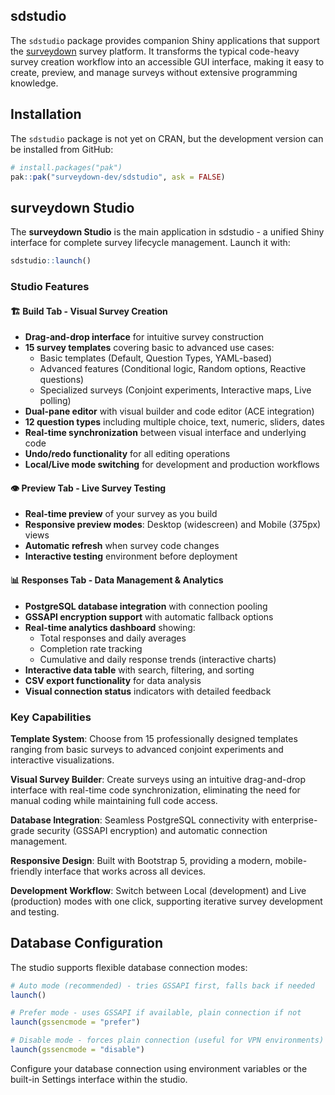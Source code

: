 
<!-- README.md is generated from README.Rmd. Please edit this file -->

## sdstudio

The `sdstudio` package provides companion Shiny applications that
support the [surveydown](https://surveydown.org/) survey platform. It
transforms the typical code-heavy survey creation workflow into an
accessible GUI interface, making it easy to create, preview, and manage
surveys without extensive programming knowledge.

## Installation

The `sdstudio` package is not yet on CRAN, but the development version
can be installed from GitHub:

``` r
# install.packages("pak")
pak::pak("surveydown-dev/sdstudio", ask = FALSE)
```

## surveydown Studio

The **surveydown Studio** is the main application in sdstudio - a
unified Shiny interface for complete survey lifecycle management. Launch
it with:

``` r
sdstudio::launch()
```

### Studio Features

#### 🏗️ **Build Tab** - Visual Survey Creation

- **Drag-and-drop interface** for intuitive survey construction
- **15 survey templates** covering basic to advanced use cases:
  - Basic templates (Default, Question Types, YAML-based)
  - Advanced features (Conditional logic, Random options, Reactive
    questions)
  - Specialized surveys (Conjoint experiments, Interactive maps, Live
    polling)
- **Dual-pane editor** with visual builder and code editor (ACE
  integration)
- **12 question types** including multiple choice, text, numeric,
  sliders, dates
- **Real-time synchronization** between visual interface and underlying
  code
- **Undo/redo functionality** for all editing operations
- **Local/Live mode switching** for development and production workflows

#### 👁️ **Preview Tab** - Live Survey Testing

- **Real-time preview** of your survey as you build
- **Responsive preview modes**: Desktop (widescreen) and Mobile (375px)
  views
- **Automatic refresh** when survey code changes
- **Interactive testing** environment before deployment

#### 📊 **Responses Tab** - Data Management & Analytics

- **PostgreSQL database integration** with connection pooling
- **GSSAPI encryption support** with automatic fallback options
- **Real-time analytics dashboard** showing:
  - Total responses and daily averages
  - Completion rate tracking
  - Cumulative and daily response trends (interactive charts)
- **Interactive data table** with search, filtering, and sorting
- **CSV export functionality** for data analysis
- **Visual connection status** indicators with detailed feedback

### Key Capabilities

**Template System**: Choose from 15 professionally designed templates
ranging from basic surveys to advanced conjoint experiments and
interactive visualizations.

**Visual Survey Builder**: Create surveys using an intuitive
drag-and-drop interface with real-time code synchronization, eliminating
the need for manual coding while maintaining full code access.

**Database Integration**: Seamless PostgreSQL connectivity with
enterprise-grade security (GSSAPI encryption) and automatic connection
management.

**Responsive Design**: Built with Bootstrap 5, providing a modern,
mobile-friendly interface that works across all devices.

**Development Workflow**: Switch between Local (development) and Live
(production) modes with one click, supporting iterative survey
development and testing.

## Database Configuration

The studio supports flexible database connection modes:

``` r
# Auto mode (recommended) - tries GSSAPI first, falls back if needed
launch()

# Prefer mode - uses GSSAPI if available, plain connection if not  
launch(gssencmode = "prefer")

# Disable mode - forces plain connection (useful for VPN environments)
launch(gssencmode = "disable")
```

Configure your database connection using environment variables or the
built-in Settings interface within the studio.
